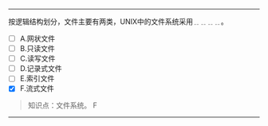 ---
按逻辑结构划分，文件主要有两类，UNIX中的文件系统采用﹎﹎﹎﹎。
- [ ] A.网状文件 
- [ ] B.只读文件 
- [ ] C.读写文件 
- [ ] D.记录式文件 
- [ ] E.索引文件 
- [x] F.流式文件

> 知识点：文件系统。
> F

---
